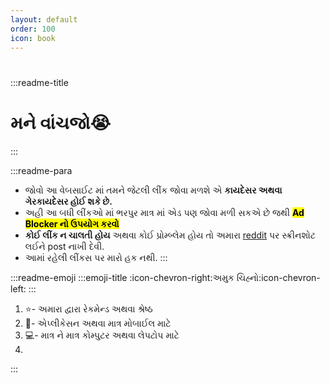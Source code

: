 ```yaml
---
layout: default
order: 100
icon: book
---
```

# 

:::readme-title
# મને વાંચજો:sob:
:::

:::readme-para
- જોવો આ વેબસાઈટ માં તમને જેટલી લીંક જોવા મળશે એ ****કાયદેસર અથવા ગેરકાયદેસર હોઈ શકે છે.****
- અહી આ બધી લીંકઓ માં ભરપુર માત્ર માં એડ પણ જોવા મળી સકએ છે જથી <mark>****Ad Blocker નો ઉપયોગ કરવો****</mark>
- ****કોઈ લીંક ન ચાલતી હોય**** અથવા કોઈ પ્રોમ્બ્લેમ હોય તો અમારા <a href="https://reddit.com/r/gujaratimeme">reddit</a> પર સ્ક્રીનશોટ લઈને post નાખી દેવી. 
- આમાં રહેલી લીંકસ પર મારો હક નથી.
:::

:::readme-emoji
:::emoji-title
:icon-chevron-right:અમુક ચિહ્નો:icon-chevron-left:
:::
1. :star:- અમારા દ્વારા રેકમેન્ડ અથવા શ્રેષ્ઠ
2. :iphone:- એપ્લીકેસન અથવા માત્ર મોબાઈલ માટે
3. :computer:- માત્ર ને માત્ર કોમ્પુટર અથવા લેપટોપ માટે 
4.     
:::